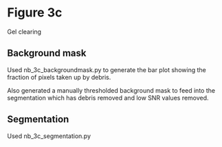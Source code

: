 # Figure 3c
Gel clearing


## Background mask

Used nb_3c_backgroundmask.py to generate the bar plot showing the fraction of pixels taken up by debris.

Also generated a manually thresholded background mask to feed into the segmentation which has debris removed and low SNR values removed.

## Segmentation

Used nb_3c_segmentation.py
